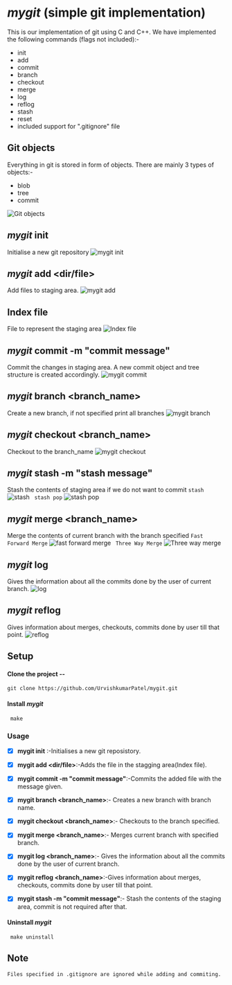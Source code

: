 # *mygit* (simple git implementation)

This is our implementation of git using C and C++. 
We have implemented the following commands (flags not included):-

- init
- add
- commit
- branch
- checkout
- merge
- log
- reflog
- stash
- reset
- included support for ".gitignore" file

## Git objects
Everything in git is stored in form of objects.
There are mainly 3 types of objects:-

- blob
- tree
- commit

![Git objects](img/0005.jpg "Git objects")

## *mygit* init
Initialise a new git repository 
![mygit init](img/0007.jpg "mygit init")

## *mygit* add <dir/file>
Add files to staging area.
![mygit add](img/0008.jpg "mygit add")

## Index file
File to represent the staging area
![Index file](img/0009.jpg "Index file")

## *mygit* commit -m "commit message"
Commit the changes in staging area. A new commit object and tree structure is created accordingly.
![mygit commit](img/0012.jpg "mygit commit")

## *mygit* branch <branch_name>
Create a new branch, if not specified print all branches
![mygit branch](img/0014.jpg "mygit branch")
## *mygit* checkout <branch_name>
Checkout to the branch_name
![mygit checkout](img/0016.jpg "mygit commit")
## *mygit* stash -m "stash message"
Stash the contents of staging area if we do not want to commit
``` stash ```
![stash](img/0018.jpg "stash")
``` stash pop```
![stash pop](img/0019.jpg "stash pop")

## *mygit* merge <branch_name>
Merge the contents of current branch with the branch specified
```Fast Forward Merge```
![fast forward merge](img/0021.jpg "fast forward merge")
``` Three Way Merge```
![Three way merge](img/0023.jpg "Three way merge")
## *mygit* log 
Gives the information about all the commits done by the user of current branch.
![log](img/0025.jpg "log")
## *mygit* reflog
Gives information about merges, checkouts, commits done by user till that point.
![reflog](img/0026.jpg "reflog")


## Setup

#### Clone the project --
```
git clone https://github.com/UrvishkumarPatel/mygit.git
```
#### Install *mygit* 
```
 make
```


### Usage

-  [x] **mygit init** :-Initialises a new git reposistory.
-  [x] **mygit add <dir/file>**:-Adds the file in the stagging area(Index file).
-  [x] **mygit commit -m "commit message"**:-Commits the added file with the message given.
-  [x] **mygit branch <branch_name>**:- Creates a new branch with branch name.
-  [x] **mygit checkout <branch_name>**:- Checkouts to the branch specified.
-  [x] **mygit merge <branch_name>**:- Merges current branch with specified branch.
-  [x] **mygit log <branch_name>**:- Gives the information about all the commits done by the user of current branch.
-  [x] **mygit reflog <branch_name>**:-Gives information about merges, checkouts, commits done by user till that point.
-  [x] **mygit stash -m "commit message"**:- Stash the contents of the staging area, commit is not required after that.


#### Uninstall *mygit* 
```
 make uninstall
```

## Note
```
Files specified in .gitignore are ignored while adding and commiting.
```
